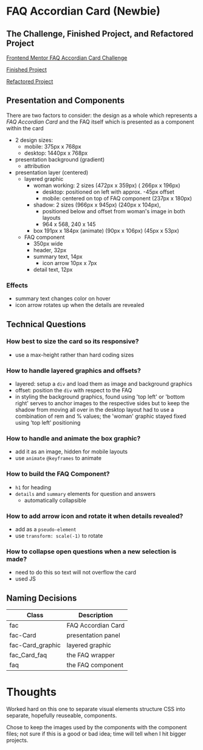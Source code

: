 # FAQ Accordian Card (Newbie)

## The Challenge, Finished Project, and Refactored Project

[Frontend Mentor FAQ Accordian Card Challenge](https://www.frontendmentor.io/challenges/faq-accordion-card-XlyjD0Oam)

[Finished Project](https://janegca.github.io/fem-challenges/02-faq-card/index.html)

[Refactored Project](https://janegca.github.io/fem-challenges/02-faq-card/index_v2.html)

## Presentation and Components

There are two factors to consider: the design as a whole which represents a _FAQ
Accordian Card_ and the FAQ itself which is presented as a component within the
card

- 2 design sizes:
  - mobile: 375px x 768px
  - desktop: 1440px x 768px
- presentation background (gradient)
  - attribution
- presentation layer (centered)
  - layered graphic
    - woman working: 2 sizes (472px x 359px) ( 266px x 196px)
      - desktop: positioned on left with approx. -45px offset
      - mobile: centered on top of FAQ component (237px x 180px)
    - shadow: 2 sizes (966px x 945px) (240px x 104px),
      - positioned below and offset from woman's image in both layouts
      - 964 x 568, 240 x 145
    - box 191px x 184px (animate) (90px x 106px) (45px x 53px)
  - FAQ component
    - 350px wide
    - header, 32px
    - summary text, 14px
      - icon arrow 10px x 7px
    - detail text, 12px

### Effects

- summary text changes color on hover
- icon arrow rotates up when the details are revealed

## Technical Questions

### How best to size the card so its responsive?

- use a max-height rather than hard coding sizes

### How to handle layered graphics and offsets?

- layered: setup a `div` and load them as image and background graphics
- offset: position the `div` with respect to the FAQ
- in styling the background graphics, found using 'top left' or 'bottom right'
  serves to anchor images to the respective sides but to keep the shadow from
  moving all over in the desktop layout had to use a combination of rem and %
  values; the 'woman' graphic stayed fixed using 'top left' positioning

### How to handle and animate the box graphic?

- add it as an image, hidden for mobile layouts
- use `animate` `@keyframes` to animate

### How to build the FAQ Component?

- `h1` for heading
- `details` and `summary` elements for question and answers
  - automatically collapsible

### How to add arrow icon and rotate it when details revealed?

- add as a `pseudo-element`
- use `transform: scale(-1)` to rotate

### How to collapse open questions when a new selection is made?

- need to do this so text will not overflow the card
- used JS

## Naming Decisions

| Class            | Description        |
| ---------------- | ------------------ |
| fac              | FAQ Accordian Card |
| fac-Card         | presentation panel |
| fac-Card_graphic | layered graphic    |
| fac_Card_faq     | the FAQ wrapper    |
| faq              | the FAQ component  |

# Thoughts

Worked hard on this one to separate visual elements structure CSS into separate,
hopefully reuseable, components.

Chose to keep the images used by the components with the component files; not
sure if this is a good or bad idea; time will tell when I hit bigger projects.
